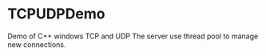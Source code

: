 TCPUDPDemo
==========

Demo of C++ windows TCP and UDP
The server use thread pool to manage new connections.
